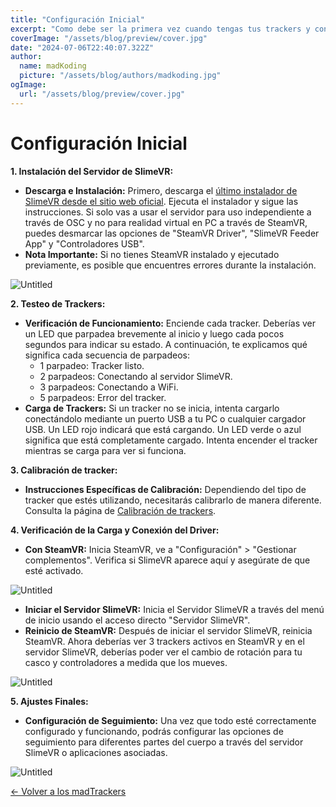 ```yaml
---
title: "Configuración Inicial"
excerpt: "Como debe ser la primera vez cuando tengas tus trackers y configurarlos correctamente."
coverImage: "/assets/blog/preview/cover.jpg"
date: "2024-07-06T22:40:07.322Z"
author:
  name: madKoding
  picture: "/assets/blog/authors/madkoding.jpg"
ogImage:
  url: "/assets/blog/preview/cover.jpg"
---
```

# Configuración Inicial

**1. Instalación del Servidor de SlimeVR:**

- **Descarga e Instalación:** Primero, descarga el [último instalador de SlimeVR desde el sitio web oficial](https://slimevr.dev/download). Ejecuta el instalador y sigue las instrucciones. Si solo vas a usar el servidor para uso independiente a través de OSC y no para realidad virtual en PC a través de SteamVR, puedes desmarcar las opciones de "SteamVR Driver", "SlimeVR Feeder App" y "Controladores USB".
- **Nota Importante:** Si no tienes SteamVR instalado y ejecutado previamente, es posible que encuentres errores durante la instalación.

![Untitled](Configuracio%CC%81n%20Inicial%20babb979ee7d3407ab10bea490158cb43/Untitled.png)

**2. Testeo de Trackers:**

- **Verificación de Funcionamiento:** Enciende cada tracker. Deberías ver un LED que parpadea brevemente al inicio y luego cada pocos segundos para indicar su estado. A continuación, te explicamos qué significa cada secuencia de parpadeos:
    - 1 parpadeo: Tracker listo.
    - 2 parpadeos: Conectando al servidor SlimeVR.
    - 3 parpadeos: Conectando a WiFi.
    - 5 parpadeos: Error del tracker.
- **Carga de Trackers:** Si un tracker no se inicia, intenta cargarlo conectándolo mediante un puerto USB a tu PC o cualquier cargador USB. Un LED rojo indicará que está cargando. Un LED verde o azul significa que está completamente cargado. Intenta encender el tracker mientras se carga para ver si funciona.

**3. Calibración de tracker:**

- **Instrucciones Específicas de Calibración:** Dependiendo del tipo de tracker que estés utilizando, necesitarás calibrarlo de manera diferente. Consulta la página de [Calibración de trackers](Calibracio%CC%81n%20de%20trackers%200b2f147ef5b44b9e968da7eb308ecbb4.md).

**4. Verificación de la Carga y Conexión del Driver:**

- **Con SteamVR:** Inicia SteamVR, ve a "Configuración" > "Gestionar complementos". Verifica si SlimeVR aparece aquí y asegúrate de que esté activado.

![Untitled](Configuracio%CC%81n%20Inicial%20babb979ee7d3407ab10bea490158cb43/Untitled%201.png)

- **Iniciar el Servidor SlimeVR:** Inicia el Servidor SlimeVR a través del menú de inicio usando el acceso directo "Servidor SlimeVR".
- **Reinicio de SteamVR:** Después de iniciar el servidor SlimeVR, reinicia SteamVR. Ahora deberías ver 3 trackers activos en SteamVR y en el servidor SlimeVR, deberías poder ver el cambio de rotación para tu casco y controladores a medida que los mueves.

![Untitled](Configuracio%CC%81n%20Inicial%20babb979ee7d3407ab10bea490158cb43/Untitled%202.png)

**5. Ajustes Finales:**

- **Configuración de Seguimiento:** Una vez que todo esté correctamente configurado y funcionando, podrás configurar las opciones de seguimiento para diferentes partes del cuerpo a través del servidor SlimeVR o aplicaciones asociadas.

![Untitled](Configuracio%CC%81n%20Inicial%20babb979ee7d3407ab10bea490158cb43/Untitled%203.png)

[← Volver a los madTrackers](/_posts/home.md)